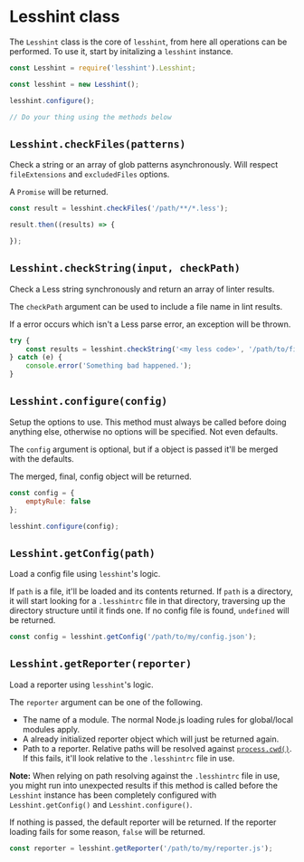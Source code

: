 # Lesshint class

The `Lesshint` class is the core of `lesshint`, from here all operations can be performed. To use it, start by initalizing a `lesshint` instance.

```js
const Lesshint = require('lesshint').Lesshint;

const lesshint = new Lesshint();

lesshint.configure();

// Do your thing using the methods below
```

## `Lesshint.checkFiles(patterns)`
Check a string or an array of glob patterns asynchronously. Will respect `fileExtensions` and `excludedFiles` options.

A `Promise` will be returned.

```js
const result = lesshint.checkFiles('/path/**/*.less');

result.then((results) => {

});
```

## `Lesshint.checkString(input, checkPath)`
Check a Less string synchronously and return an array of linter results.

The `checkPath` argument can be used to include a file name in lint results.

If a error occurs which isn't a Less parse error, an exception will be thrown.

```js
try {
    const results = lesshint.checkString('<my less code>', '/path/to/file');
} catch (e) {
    console.error('Something bad happened.');
}
```

## `Lesshint.configure(config)`
Setup the options to use. This method must always be called before doing anything else, otherwise no options will be specified. Not even defaults.

The `config` argument is optional, but if a object is passed it'll be merged with the defaults.

The merged, final, config object will be returned.

```js
const config = {
    emptyRule: false
};

lesshint.configure(config);
```

## `Lesshint.getConfig(path)`
Load a config file using `lesshint`'s logic.

If `path` is a file, it'll be loaded and its contents returned. If `path` is a directory, it will start looking for a `.lesshintrc` file in that directory, traversing up the directory structure until it finds one. If no config file is found, `undefined` will be returned.

```js
const config = lesshint.getConfig('/path/to/my/config.json');
```

## `Lesshint.getReporter(reporter)`
Load a reporter using `lesshint`'s logic.

The `reporter` argument can be one of the following.
* The name of a module. The normal Node.js loading rules for global/local modules apply.
* A already initialized reporter object which will just be returned again.
* Path to a reporter. Relative paths will be resolved against [`process.cwd()`](https://nodejs.org/api/process.html#process_process_cwd). If this fails, it'll look relative to the `.lesshintrc` file in use.

**Note:** When relying on path resolving against the `.lesshintrc` file in use, you might run into unexpected results if this method is called before the `Lesshint` instance has been completely configured with `Lesshint.getConfig()` and `Lesshint.configure()`.

If nothing is passed, the default reporter will be returned. If the reporter loading fails for some reason, `false` will be returned.

```js
const reporter = lesshint.getReporter('/path/to/my/reporter.js');
```
